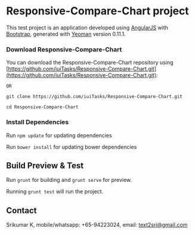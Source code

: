 # Responsive-Compare-Chart project

This test project is an application developed using [AngularJS](http://angularjs.org/) with [Bootstrap](http://http://getbootstrap.com/), generated with [Yeoman](http://yeoman.io/)
version 0.11.1.

### Download Responsive-Compare-Chart

You can download the Responsive-Compare-Chart repository using [https://github.com/iuiTasks/Responsive-Compare-Chart.git](https://github.com/iuiTasks/Responsive-Compare-Chart.git):

```
OR

git clone https://github.com/iuiTasks/Responsive-Compare-Chart.git

cd Responsive-Compare-Chart
```

### Install Dependencies

Run `npm update` for updating dependencies

Run `bower install` for updating bower dependencies

## Build Preview & Test

Run `grunt` for building and `grunt serve` for preview.

Running `grunt test` will run the project.

## Contact

Srikumar K, 
mobile/whatsapp: +65-94223024, 
email: text2sri@gmail.com
